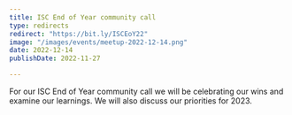 ```yaml
---
title: ISC End of Year community call
type: redirects
redirect: "https://bit.ly/ISCEoY22"
image: "/images/events/meetup-2022-12-14.png"
date: 2022-12-14
publishDate: 2022-11-27

---
```


For our ISC End of Year community call we will be celebrating our wins and examine our learnings. We will also discuss our priorities for 2023.  
